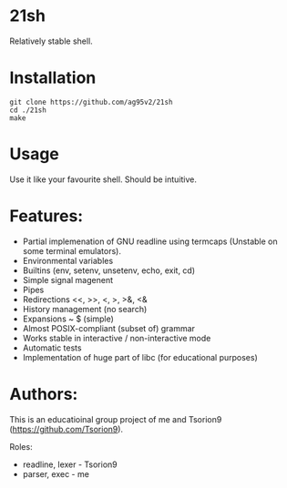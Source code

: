 # 21sh
Relatively stable shell.


# Installation

```
git clone https://github.com/ag95v2/21sh
cd ./21sh
make
```
# Usage

Use it like your favourite shell. 
Should be intuitive.


# Features:

- Partial implemenation of GNU readline using termcaps (Unstable on some terminal emulators). 
- Environmental variables 
- Builtins (env, setenv, unsetenv, echo, exit, cd)
- Simple signal magenent
- Pipes
- Redirections <<, >>, <, >, >&, <&
- History management (no search)
- Expansions ~ $ (simple)
- Almost POSIX-compliant (subset of) grammar
- Works stable in interactive / non-interactive mode
- Automatic tests
- Implementation of huge part of libc (for educational purposes)


# Authors:

This is an educatioinal group project of me and Tsorion9 (https://github.com/Tsorion9). 

Roles:
- readline, lexer - Tsorion9
- parser, exec - me
